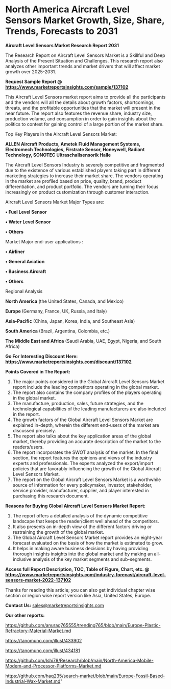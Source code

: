 # North America Aircraft Level Sensors Market Growth, Size, Share, Trends, Forecasts to 2031

<strong>Aircraft Level Sensors Market Research Report 2031</strong>

The Research Report on Aircraft Level Sensors Market is a Skillful and Deep Analysis of the Present Situation and Challenges. This research report also analyzes other important trends and market drivers that will affect market growth over 2025-2031.

<strong>Request Sample Report @ <a href=https://www.marketreportsinsights.com/sample/137102>https://www.marketreportsinsights.com/sample/137102</a></strong>

This Aircraft Level Sensors market report aims to provide all the participants and the vendors will all the details about growth factors, shortcomings, threats, and the profitable opportunities that the market will present in the near future. The report also features the revenue share, industry size, production volume, and consumption in order to gain insights about the politics to contest for gaining control of a large portion of the market share.

Top Key Players in the Aircraft Level Sensors Market:

<strong>ALLEN Aircraft Products, Ametek Fluid Management Systems, Electromech Technologies, Firstrate Sensor, Honeywell, Radiant Technology, SONOTEC Ultraschallsensorik Halle</strong>

The Aircraft Level Sensors Industry is severely competitive and fragmented due to the existence of various established players taking part in different marketing strategies to increase their market share. The vendors operating in the market are profiled based on price, quality, brand, product differentiation, and product portfolio. The vendors are turning their focus increasingly on product customization through customer interaction.

Aircraft Level Sensors Market Major Types are:

<strong>• Fuel Level Sensor

• Water Level Sensor

• Others</strong>

Market Major end-user applications :

<strong>• Airliner

• General Aviation

• Business Aircraft

• Others</strong>

Regional Analysis

</u><strong><b>North America</b></strong> (the United States, Canada, and Mexico)

<strong><b>Europe </b></strong>(Germany, France, UK, Russia, and Italy)

<strong><b>Asia-Pacific</b></strong> (China, Japan, Korea, India, and Southeast Asia)

<strong><b>South America</b></strong> (Brazil, Argentina, Colombia, etc.)

<strong><b>The Middle East and Africa</b></strong> (Saudi Arabia, UAE, Egypt, Nigeria, and South Africa)

<strong>Go For Interesting Discount Here: <a href=https://www.marketreportsinsights.com/discount/137102>https://www.marketreportsinsights.com/discount/137102</a></strong>

<strong>Points Covered in The Report:</strong>
<ol>
  <li>The major points considered in the Global Aircraft Level Sensors Market report include the leading competitors operating in the global market.</li>
  <li>The report also contains the company profiles of the players operating in the global market.</li>
  <li>The manufacture, production, sales, future strategies, and the technological capabilities of the leading manufacturers are also included in the report.</li>
  <li>The growth factors of the Global Aircraft Level Sensors Market are explained in-depth, wherein the different end-users of the market are discussed precisely.</li>
  <li>The report also talks about the key application areas of the global market, thereby providing an accurate description of the market to the readers/users.</li>
  <li>The report incorporates the SWOT analysis of the market. In the final section, the report features the opinions and views of the industry experts and professionals. The experts analyzed the export/import policies that are favorably influencing the growth of the Global Aircraft Level Sensors Market.</li>
  <li>The report on the Global Aircraft Level Sensors Market is a worthwhile source of information for every policymaker, investor, stakeholder, service provider, manufacturer, supplier, and player interested in purchasing this research document.</li>
</ol>
<strong>Reasons for Buying Global Aircraft Level Sensors Market Report:</strong>

<ol>
  <li>The report offers a detailed analysis of the dynamic competitive landscape that keeps the reader/client well ahead of the competitors.</li>
  <li>It also presents an in-depth view of the different factors driving or restraining the growth of the global market.</li>
  <li>The Global Aircraft Level Sensors Market report provides an eight-year forecast evaluated on the basis of how the market is estimated to grow.</li>
  <li>It helps in making aware business decisions by having providing thorough insights insights into the global market and by making an all-inclusive analysis of the key market segments and sub-segments.</li>
</ol>
<strong>Access full Report Description, TOC, Table of Figure, Chart, etc. @ <a href=https://www.marketreportsinsights.com/industry-forecast/aircraft-level-sensors-market-2022-137102>https://www.marketreportsinsights.com/industry-forecast/aircraft-level-sensors-market-2022-137102</a></strong>


Thanks for reading this article; you can also get individual chapter wise section or region wise report version like Asia, United States, Europe.

<strong>Contact Us:</strong>
sales@marketreportsinsights.com

<strong>Our other reports:</strong>

<a href=https://github.com/anurag765555/trending765/blob/main/Europe-Plastic-Refractory-Material-Market.md>https://github.com/anurag765555/trending765/blob/main/Europe-Plastic-Refractory-Material-Market.md</a>

<a href=https://tanomuno.com/illust/433902>https://tanomuno.com/illust/433902</a>

<a href=https://tanomuno.com/illust/434181>https://tanomuno.com/illust/434181</a>

<a href=https://github.com/Ishi78/Research/blob/main/North-America-Mobile-Modem-and-Processor-Platforms-Market.md>https://github.com/Ishi78/Research/blob/main/North-America-Mobile-Modem-and-Processor-Platforms-Market.md</a>

<a href=https://github.com/haq235/search-market/blob/main/Europe-Fossil-Based-Industrial-Wax-Market.md>https://github.com/haq235/search-market/blob/main/Europe-Fossil-Based-Industrial-Wax-Market.md</a>"
